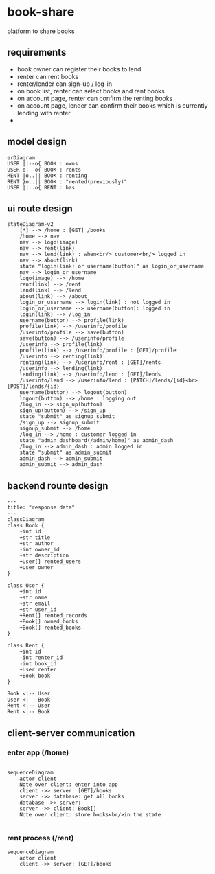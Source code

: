 # book-share

platform to share books

## requirements

- book owner can register their books to lend
- renter can rent books
- renter/lender can sign-up / log-in
- on book list, renter can select books and rent books
- on account page, renter can confirm the renting books
- on account page, lender can confirm their books which is currently lending with renter
-

## model design

```mermaid
erDiagram
USER ||--o{ BOOK : owns
USER o|--o{ BOOK : rents
RENT |o..|| BOOK : renting
RENT }o..|| BOOK : "rented(previously)"
USER ||..o{ RENT : has
```

## ui route design

```mermaid
stateDiagram-v2
    [*] --> /home : [GET] /books
    /home --> nav
    nav --> logo(image)
    nav --> rent(link)
    nav --> lend(link) : when<br/> customer<br/> logged in
    nav --> about(link)
    state "login(link) or username(button)" as login_or_username
    nav --> login_or_username
    logo(image) --> /home
    rent(link) --> /rent
    lend(link) --> /lend
    about(link) --> /about
    login_or_username --> login(link) : not logged in
    login_or_username --> username(button): logged in
    login(link) --> /log_in
    username(button) --> profile(link)
    profile(link) --> /userinfo/profile
    /userinfo/profile --> save(button)
    save(button) --> /userinfo/profile
    /userinfo --> profile(link)
    profile(link) --> /userinfo/profile : [GET]/profile
    /userinfo --> renting(link)
    renting(link) --> /userinfo/rent : [GET]/rents
    /userinfo --> lending(link)
    lending(link) --> /userinfo/lend : [GET]/lends
    /userinfo/lend --> /userinfo/lend : [PATCH]/lends/{id}<br>[POST]/lends/{id}
    username(button) --> logout(button)
    logout(button) --> /home : logging out
    /log_in --> sign_up(button)
    sign_up(button) --> /sign_up
    state "submit" as signup_submit
    /sign_up --> signup_submit
    signup_submit --> /home
    /log_in --> /home : customer logged in
    state "admin dashboard(/admin/home)" as admin_dash
    /log_in --> admin_dash : admin logged in
    state "submit" as admin_submit
    admin_dash --> admin_submit
    admin_submit --> admin_dash
```

## backend rounte design

```mermaid
---
title: "response data"
---
classDiagram
class Book {
    +int id
    +str title
    +str author
    -int owner_id
    +str description
    +User[] rented_users
    +User owner
}

class User {
    +int id
    +str name
    +str email
    +str user_id
    +Rent[] rented_records
    +Book[] owned_books
    +Book[] rented_books
}

class Rent {
    +int id
    -int renter_id
    -int book_id
    +User renter
    +Book book
}

Book <|-- User
User <|-- Book
Rent <|-- User
Rent <|-- Book

```

## client-server communication

### enter app (/home)

```mermaid

sequenceDiagram
    actor client
    Note over client: enter into app
    client ->> server: [GET]/books
    server ->> database: get all books
    database ->> server: 
    server ->> client: Book[]
    Note over client: store books<br/>in the state
    
```

### rent process (/rent)

```mermaid
sequenceDiagram
    actor client
    client ->> server: [GET]/books

```
